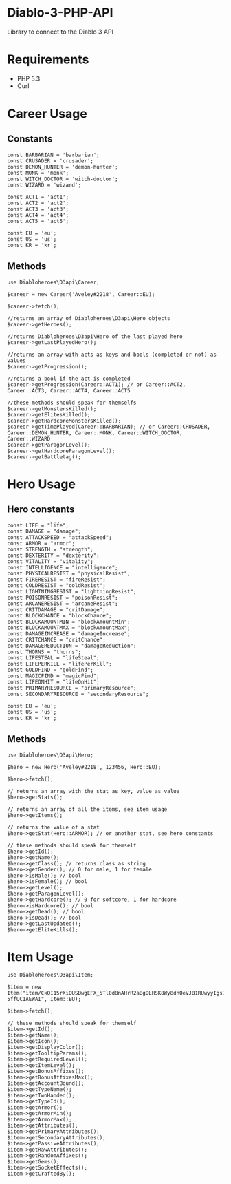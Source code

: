 Diablo-3-PHP-API
================
Library to connect to the Diablo 3 API

# Requirements
* PHP 5.3
* Curl

# Career Usage
## Constants
    const BARBARIAN = 'barbarian';
    const CRUSADER = 'crusader';
    const DEMON_HUNTER = 'demon-hunter';
    const MONK = 'monk';
    const WITCH_DOCTOR = 'witch-doctor';
    const WIZARD = 'wizard';

    const ACT1 = 'act1';
    const ACT2 = 'act2';
    const ACT3 = 'act3';
    const ACT4 = 'act4';
    const ACT5 = 'act5';

    const EU = 'eu';
    const US = 'us';
    const KR = 'kr';

## Methods
    use Diabloheroes\D3api\Career;

    $career = new Career('Aveley#2218', Career::EU);

    $career->fetch();

    //returns an array of Diabloheroes\D3api\Hero objects
    $career->getHeroes();

    //returns Diabloheroes\D3api\Hero of the last played hero
    $career->getLastPlayedHero();

    //returns an array with acts as keys and bools (completed or not) as values
    $career->getProgression();

    //returns a bool if the act is completed
    $career->getProgression(Career::ACT1); // or Career::ACT2, Career::ACT3, Career::ACT4, Career::ACT5

    //these methods should speak for themselfs
    $career->getMonstersKilled();
    $career->getElitesKilled();
    $career->getHardcoreMonstersKilled();
    $career->getTimePlayed(Career::BARBARIAN); // or Career::CRUSADER, Career::DEMON_HUNTER, Career::MONK, Career::WITCH_DOCTOR, Career::WIZARD
    $career->getParagonLevel();
    $career->getHardcoreParagonLevel();
    $career->getBattletag();

# Hero Usage
## Hero constants
    const LIFE = "life";
	const DAMAGE = "damage";
	const ATTACKSPEED = "attackSpeed";
	const ARMOR = "armor";
	const STRENGTH = "strength";
	const DEXTERITY = "dexterity";
	const VITALITY = "vitality";
	const INTELLIGENCE = "intelligence";
	const PHYSICALRESIST = "physicalResist";
	const FIRERESIST = "fireResist";
	const COLDRESIST = "coldResist";
	const LIGHTNINGRESIST = "lightningResist";
	const POISONRESIST = "poisonResist";
	const ARCANERESIST = "arcaneResist";
	const CRITDAMAGE = "critDamage";
	const BLOCKCHANCE = "blockChance";
	const BLOCKAMOUNTMIN = "blockAmountMin";
	const BLOCKAMOUNTMAX = "blockAmountMax";
	const DAMAGEINCREASE = "damageIncrease";
	const CRITCHANCE = "critChance";
	const DAMAGEREDUCTION = "damageReduction";
	const THORNS = "thorns";
	const LIFESTEAL = "lifeSteal";
	const LIFEPERKILL = "lifePerKill";
	const GOLDFIND = "goldFind";
	const MAGICFIND = "magicFind";
	const LIFEONHIT = "lifeOnHit";
	const PRIMARYRESOURCE = "primaryResource";
	const SECONDARYRESOURCE = "secondaryResource";

    const EU = 'eu';
    const US = 'us';
    const KR = 'kr';

## Methods
    use Diabloheroes\D3api\Hero;

    $hero = new Hero('Aveley#2218', 123456, Hero::EU);

    $hero->fetch();

    // returns an array with the stat as key, value as value
    $hero->getStats();

    // returns an array of all the items, see item usage
    $hero->getItems();

    // returns the value of a stat
    $hero->getStat(Hero::ARMOR); // or another stat, see hero constants

    // these methods should speak for themself
    $hero->getId();
    $hero->getName();
    $hero->getClass(); // returns class as string
    $hero->getGender(); // 0 for male, 1 for female
    $hero->isMale(); // bool
    $hero->isFemale(); // bool
    $hero->getLevel();
    $hero->getParagonLevel();
    $hero->getHardcore(); // 0 for softcore, 1 for hardcore
    $hero->isHardcore(); // bool
    $hero->getDead(); // bool
    $hero->isDead(); // bool
    $hero->getLastUpdated();
    $hero->getEliteKills();

# Item Usage
    use Diabloheroes\D3api\Item;

    $item = new Item("item/CkQI15rXiQUSBwgEFX_5Tl0d8nAHrR2aBgDLHSK8Wy8dnQeVJB1RUwyyIgsIARWKQgMAGA4gKjCJAjjXA0AASA9QDmCRBBj-5ffUC1AEWAI", Item::EU);

    $item->fetch();

    // these methods should speak for themself
    $item->getId();
    $item->getName();
    $item->getIcon();
    $item->getDisplayColor();
    $item->getTooltipParams();
    $item->getRequiredLevel();
    $item->getItemLevel();
    $item->getBonusAffixes();
    $item->getBonusAffixesMax();
    $item->getAccountBound();
    $item->getTypeName();
    $item->getTwoHanded();
    $item->getTypeId();
    $item->getArmor();
    $item->getArmorMin();
    $item->getArmorMax();
    $item->getAttributes();
    $item->getPrimaryAttributes();
    $item->getSecondaryAttributes();
    $item->getPassiveAttributes();
    $item->getRawAttributes();
    $item->getRandomAffixes();
    $item->getGems();
    $item->getSocketEffects();
    $item->getCraftedBy();